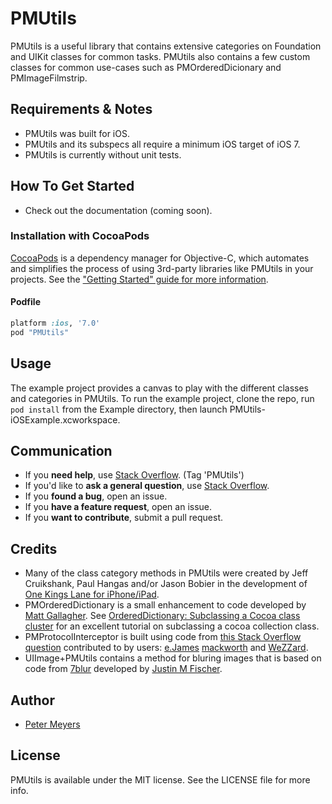 # PMUtils

PMUtils is a useful library that contains extensive categories on Foundation and UIKit classes for common tasks. PMUtils also contains a few custom classes for common use-cases such as PMOrderedDicionary and PMImageFilmstrip.

## Requirements & Notes

- PMUtils was built for iOS.
- PMUtils and its subspecs all require a minimum iOS target of iOS 7.
- PMUtils is currently without unit tests.

## How To Get Started

- Check out the documentation (coming soon).

### Installation with CocoaPods

[CocoaPods](http://cocoapods.org) is a dependency manager for Objective-C, which automates and simplifies the process of using 3rd-party libraries like PMUtils in your projects. See the ["Getting Started" guide for more information](http://guides.cocoapods.org/using/getting-started.html).

#### Podfile

```ruby
platform :ios, '7.0'
pod "PMUtils"
```

## Usage

The example project provides a canvas to play with the different classes and categories in PMUtils. To run the example project, clone the repo, run `pod install` from the Example directory, then launch PMUtils-iOSExample.xcworkspace.

## Communication

- If you **need help**, use [Stack Overflow](http://stackoverflow.com/questions/tagged/PMUtils). (Tag 'PMUtils')
- If you'd like to **ask a general question**, use [Stack Overflow](http://stackoverflow.com/questions/tagged/PMUtils).
- If you **found a bug**, open an issue.
- If you **have a feature request**, open an issue.
- If you **want to contribute**, submit a pull request.

## Credits

- Many of the class category methods in PMUtils were created by Jeff Cruikshank, Paul Hangas and/or Jason Bobier in the development of [One Kings Lane for iPhone/iPad](https://itunes.apple.com/us/app/one-kings-lane-home-decor/id403827899?mt=8).
- PMOrderedDictionary is a small enhancement to code developed by [Matt Gallagher](https://twitter.com/cocoawithlove). See [OrderedDictionary: Subclassing a Cocoa class cluster](http://www.cocoawithlove.com/2008/12/ordereddictionary-subclassing-cocoa.html) for an excellent tutorial on subclassing a cocoa collection class.
- PMProtocolInterceptor is built using code from [this Stack Overflow question](http://stackoverflow.com/questions/3498158/intercept-obj-c-delegate-messages-within-a-subclass) contributed to by users: [e.James](http://stackoverflow.com/users/33686/e-james) [mackworth](http://stackoverflow.com/users/580850/mackworth) and [WeZZard](http://stackoverflow.com/users/1393062/wezzard).
- UIImage+PMUtils contains a method for bluring images that is based on code from [7blur](https://github.com/justinmfischer/7blur) developed by [Justin M Fischer](https://github.com/justinmfischer).

## Author

- [Peter Meyers](mailto:petermeyers1@gmail.com)

## License

PMUtils is available under the MIT license. See the LICENSE file for more info.

